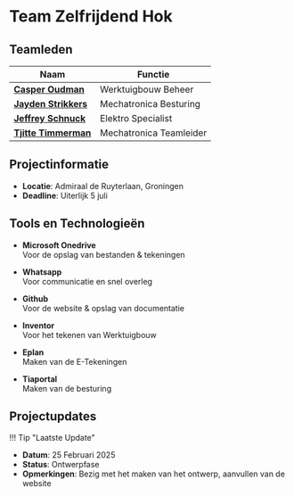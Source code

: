 # Team Zelfrijdend Hok

## Teamleden

| Naam                | Functie                         |
|---------------------|--------------------------------|
| [**Casper Oudman**](0CIndex.md)  | Werktuigbouw Beheer       |
| [**Jayden Strikkers**](0Jaindex.md) | Mechatronica Besturing   |
| [**Jeffrey Schnuck**](0Jindex.md) | Elektro Specialist       |
| [**Tjitte Timmerman**](0Tindex.md) | Mechatronica Teamleider  |

## Projectinformatie

- **Locatie**: Admiraal de Ruyterlaan, Groningen
- **Deadline**: Uiterlijk 5 juli

## Tools en Technologieën

<div class="grid cards" markdown>

- **Microsoft Onedrive**  
  Voor de opslag van bestanden & tekeningen

- **Whatsapp**  
  Voor communicatie en snel overleg

- **Github**  
  Voor de website & opslag van documentatie

- **Inventor**  
  Voor het tekenen van Werktuigbouw

- **Eplan**  
  Maken van de E-Tekeningen

- **Tiaportal**  
  Maken van de besturing

</div>

## Projectupdates


!!! Tip "Laatste Update"
  - **Datum**: 25 Februari 2025  
  - **Status**: Ontwerpfase  
  - **Opmerkingen**: Bezig met het maken van het ontwerp, aanvullen van de website